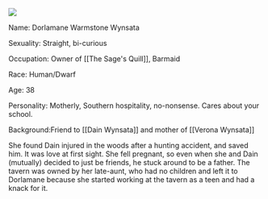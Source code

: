 ![](https://lh7-us.googleusercontent.com/ps4IVP00LXns5t-0RlViDmgsjGeQysRXhZ-7bUhtCHwA7640Y8NqLxbPtPUzUK5oceucg6gzkTkcAPFcb3PBH5ToG4Usa8rYJ8Ugn7rEj865Ktw9S9E9U4R07mN9epP_vDPnxix-Wx0mMAvIKBnnKWA)

  
  
  

Name: Dorlamane Warmstone Wynsata

  

Sexuality: Straight, bi-curious

  

Occupation: Owner of [[The Sage's Quill]], Barmaid

  

Race: Human/Dwarf

  

Age: 38

  

Personality: Motherly, Southern hospitality, no-nonsense. Cares about your school.

  

Background:Friend to [[Dain Wynsata]] and mother of [[Verona Wynsata]]

She found Dain injured in the woods after a hunting accident, and saved him. It was love at first sight. She fell pregnant, so even when she and Dain (mutually) decided to just be friends, he stuck around to be a father. The tavern was owned by her late-aunt, who had no children and left it to Dorlamane because she started working at the tavern as a teen and had a knack for it.